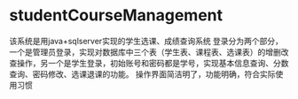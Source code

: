 # studentCourseManagement
  该系统是用java+sqlserver实现的学生选课、成绩查询系统
  登录分为两个部分，一个是管理员登录，实现对数据库中三个表（学生表、课程表、选课表）的增删改查操作，另一个是学生登录，初始账号和密码都是学号，实现基本信息查询、分数查询、密码修改、选课退课的功能。
  操作界面简洁明了，功能明确，符合实际使用习惯
  
